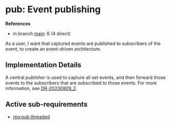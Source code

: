 # pub: Event publishing

**References**

- in branch [main](https://github.com/mhatzl/evident/tree/main): 6 (4 direct)

As a user, I want that captured events are published to subscribers of the event, to create an event-driven architecture.

## Implementation Details

A central *publisher* is used to capture all set events, and then forward those events to the subscribers that are subscribed to those events.
For more information, see [DR-20230809_2](6-DR-20230809_2).

## Active sub-requirements

- [req:pub.threaded](5-REQ-pub.threaded)
